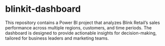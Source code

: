 # blinkit-dashboard
This repository contains a Power BI project that analyzes Blink Retail’s sales performance across multiple regions, customers, and time periods. The dashboard is designed to provide actionable insights for decision-making, tailored for business leaders and marketing teams.  
